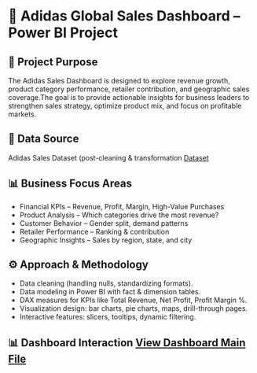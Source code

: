 # 👟 Adidas Global Sales Dashboard – Power BI Project

## 📌 Project Purpose
The Adidas Sales Dashboard is designed to explore revenue growth, product category performance, retailer contribution, and geographic sales coverage.The goal is to provide actionable insights for business leaders to strengthen sales strategy, optimize product mix, and focus on profitable markets.

## 📂 Data Source
Adidas Sales Dataset (post-cleaning & transformation <a href="https://github.com/sabaribala2004-dataanalyst/Dashboard-Design/blob/main/AdidasSalesdata.xlsx"> Dataset</a>

## 📊 Business Focus Areas
- Financial KPIs – Revenue, Profit, Margin, High-Value Purchases
- Product Analysis – Which categories drive the most revenue?
- Customer Behavior – Gender split, demand patterns
- Retailer Performance – Ranking & contribution
- Geographic Insights – Sales by region, state, and city

## ⚙️ Approach & Methodology
- Data cleaning (handling nulls, standardizing formats).
- Data modeling in Power BI with fact & dimension tables.
- DAX measures for KPIs like Total Revenue, Net Profit, Profit Margin %.
- Visualization design: bar charts, pie charts, maps, drill-through pages.
- Interactive features: slicers, tooltips, dynamic filtering.

## 📊 Dashboard Interaction  <a href=""> View Dashboard Main File </a>

  
